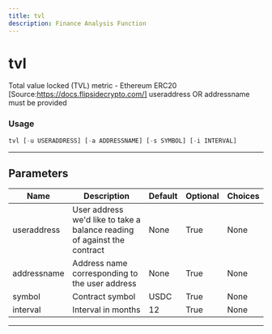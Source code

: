 ```yaml
---
title: tvl
description: Finance Analysis Function
---
```


# tvl

Total value locked (TVL) metric - Ethereum ERC20 [Source:https://docs.flipsidecrypto.com/] useraddress OR addressname must be provided

### Usage

```python
tvl [-u USERADDRESS] [-a ADDRESSNAME] [-s SYMBOL] [-i INTERVAL]
```

---

## Parameters

| Name | Description | Default | Optional | Choices |
| ---- | ----------- | ------- | -------- | ------- |
| useraddress | User address we'd like to take a balance reading of against the contract | None | True | None |
| addressname | Address name corresponding to the user address | None | True | None |
| symbol | Contract symbol | USDC | True | None |
| interval | Interval in months | 12 | True | None |

---
